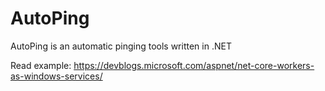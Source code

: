 # AutoPing
AutoPing is an automatic pinging tools written in .NET

Read example:
https://devblogs.microsoft.com/aspnet/net-core-workers-as-windows-services/
